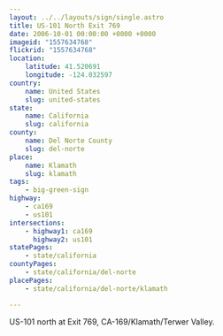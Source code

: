```yaml
---
layout: ../../layouts/sign/single.astro
title: US-101 North Exit 769
date: 2006-10-01 00:00:00 +0000 +0000
imageid: "1557634768"
flickrid: "1557634768"
location:
    latitude: 41.520691
    longitude: -124.032597
country:
    name: United States
    slug: united-states
state:
    name: California
    slug: california
county:
    name: Del Norte County
    slug: del-norte
place:
    name: Klamath
    slug: klamath
tags:
    - big-green-sign
highway:
    - ca169
    - us101
intersections:
    - highway1: ca169
      highway2: us101
statePages:
    - state/california
countyPages:
    - state/california/del-norte
placePages:
    - state/california/del-norte/klamath

---
```

US-101 north at Exit 769, CA-169/Klamath/Terwer Valley.